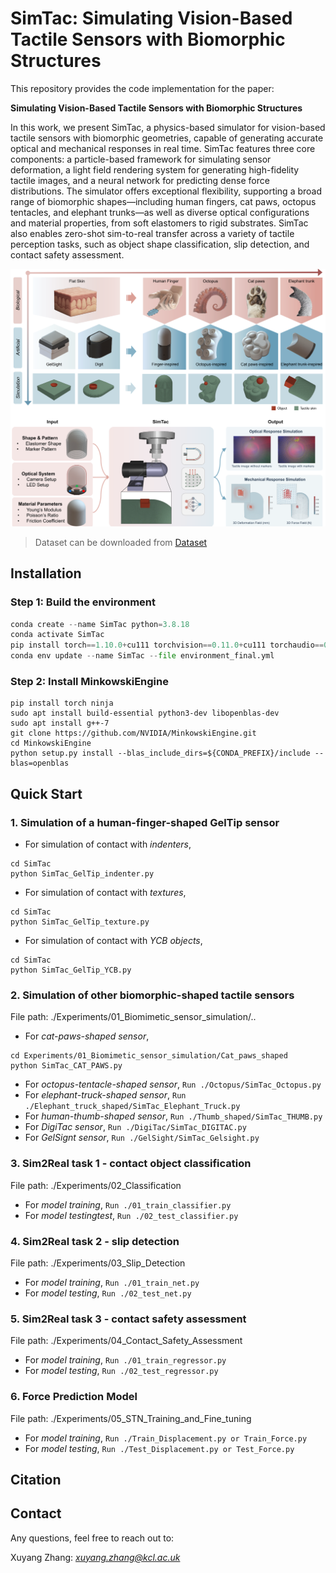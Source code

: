 # SimTac: Simulating Vision-Based Tactile Sensors with Biomorphic Structures

This repository provides the code implementation for the paper:

**Simulating Vision-Based Tactile Sensors with Biomorphic Structures**

In this work, we present SimTac, a physics-based simulator for vision-based tactile sensors with biomorphic geometries, capable of generating accurate optical and mechanical responses in real time. SimTac features three core components: a particle-based framework for simulating sensor deformation, a light field rendering system for generating high-fidelity tactile images, and a neural network for predicting dense force distributions. The simulator offers exceptional flexibility, supporting a broad range of biomorphic shapes—including human fingers, cat paws, octopus tentacles, and elephant trunks—as well as diverse optical configurations and material properties, from soft elastomers to rigid substrates. SimTac also enables zero-shot sim-to-real transfer across a variety of tactile perception tasks, such as object shape classification, slip detection, and contact safety assessment. 

<p align="center">
    <img src="Cover.png" width="700" />
</p>

> Dataset can be downloaded from [Dataset]()

## Installation
### Step 1: Build the environment
```python
conda create --name SimTac python=3.8.18
conda activate SimTac
pip install torch==1.10.0+cu111 torchvision==0.11.0+cu111 torchaudio==0.10.0 -f https://download.pytorch.org/whl/torch_stable.html
conda env update --name SimTac --file environment_final.yml
```
### Step 2: Install MinkowskiEngine
```
pip install torch ninja
sudo apt install build-essential python3-dev libopenblas-dev
sudo apt install g++-7
git clone https://github.com/NVIDIA/MinkowskiEngine.git
cd MinkowskiEngine
python setup.py install --blas_include_dirs=${CONDA_PREFIX}/include --blas=openblas
```

## Quick Start
### 1. Simulation of a human-finger-shaped GelTip sensor 
- For simulation of contact with *indenters*,
```
cd SimTac
python SimTac_GelTip_indenter.py
```
- For simulation of contact with *textures*,
```
cd SimTac
python SimTac_GelTip_texture.py
```
- For simulation of contact with *YCB objects*,
```
cd SimTac
python SimTac_GelTip_YCB.py
```

### 2. Simulation of other biomorphic-shaped tactile sensors
File path: ./Experiments/01_Biomimetic_sensor_simulation/..

- For *cat-paws-shaped sensor*,
```
cd Experiments/01_Biomimetic_sensor_simulation/Cat_paws_shaped
python SimTac_CAT_PAWS.py
```
- For *octopus-tentacle-shaped sensor*,
```Run ./Octopus/SimTac_Octopus.py```
- For *elephant-truck-shaped sensor*,
```Run ./Elephant_truck_shaped/SimTac_Elephant_Truck.py```
- For *human-thumb-shaped sensor*,
```Run ./Thumb_shaped/SimTac_THUMB.py```
- For *DigiTac sensor*,
```Run ./DigiTac/SimTac_DIGITAC.py```
- For *GelSignt sensor*,
```Run ./GelSight/SimTac_Gelsight.py```


### 3. Sim2Real task 1 - contact object classification
File path: ./Experiments/02_Classification
- For *model training*, ```Run ./01_train_classifier.py ```
- For *model testingtest*, ```Run ./02_test_classifier.py ```

### 4. Sim2Real task 2 - slip detection
File path: ./Experiments/03_Slip_Detection
- For *model training*, ```Run ./01_train_net.py ```
- For *model testing*, ```Run ./02_test_net.py ```

### 5. Sim2Real task 3 - contact safety assessment
File path: ./Experiments/04_Contact_Safety_Assessment
- For *model training*, ```Run ./01_train_regressor.py ```
- For *model testing*, ```Run ./02_test_regressor.py ```

### 6. Force Prediction Model
File path: ./Experiments/05_STN_Training_and_Fine_tuning
- For *model training*, ```Run ./Train_Displacement.py or Train_Force.py ```
- For *model testing*, ```Run ./Test_Displacement.py or Test_Force.py ```

## Citation

## Contact

Any questions, feel free to reach out to:

Xuyang Zhang: *xuyang.zhang@kcl.ac.uk*

